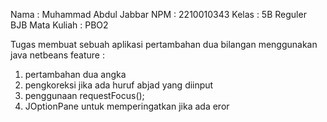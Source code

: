 Nama        : Muhammad Abdul Jabbar
NPM         : 2210010343
Kelas       : 5B Reguler BJB
Mata Kuliah : PBO2

Tugas membuat sebuah aplikasi pertambahan dua bilangan menggunakan java netbeans
feature :
1. pertambahan dua angka
2. pengkoreksi jika ada huruf abjad yang diinput
3. penggunaan requestFocus();
4. JOptionPane untuk memperingatkan jika ada eror
